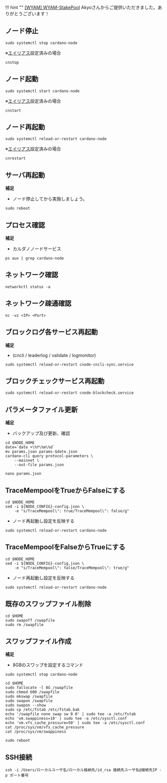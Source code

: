 

!!! hint ""
    [[WYAM] WYAM-StakePool](https://adapools.org/pool/940d6893606290dc6b7705a8aa56a857793a8ae0a3906d4e2afd2119) Akyoさんからご提供いただきました。ありがとうございます！

## **ノード停止**
```
sudo systemctl stop cardano-node
```

※[エイリアス](../setup/2-node-setup.md#_1)設定済みの場合
```
cnstop
```

## **ノード起動**
```
sudo systemctl start cardano-node
```

※[エイリアス](../setup/2-node-setup.md#_1)設定済みの場合
```
cnstart
```

## **ノード再起動**
```
sudo systemctl reload-or-restart cardano-node
```

※[エイリアス](../setup/2-node-setup.md#_1)設定済みの場合
```
cnrestart
```

## **サーバ再起動**
**補足**
- ノード停止してから実施しましょう。
```
sudo reboot
```

## **プロセス確認**
**補足**
- カルダノノードサービス
```
ps aux | grep cardano-node
```

## **ネットワーク確認**
```
networkctl status -a
```

## **ネットワーク疎通確認**
```
nc -vz <IP> <Port>
```

## **ブロックログ各サービス再起動**
**補足**
- (cncli / leaderlog / validate / logmonitor)
```
sudo systemctl reload-or-restart cnode-cncli-sync.service
```

## **ブロックチェックサービス再起動**
```
sudo systemctl reload-or-restart cnode-blockcheck.service
```

## **パラメータファイル更新**
**補足**
- バックアップ及び更新、確認
```
cd $NODE_HOME
date=`date +\%Y\%m\%d`
mv params.json params-$date.json
cardano-cli query protocol-parameters \
    --mainnet \
    --out-file params.json
```
```
nano params.json
```

## **TraceMempoolをTrueからFalseにする**
```
cd $NODE_HOME
sed -i ${NODE_CONFIG}-config.json \
    -e "s/TraceMempool\": true/TraceMempool\": false/g"
```
- ノード再起動し設定を反映する
```
sudo systemctl reload-or-restart cardano-node
```

## **TraceMempoolをFalseからTrueにする**

```
cd $NODE_HOME
sed -i ${NODE_CONFIG}-config.json \
    -e "s/TraceMempool\": false/TraceMempool\": true/g"
```
- ノード再起動し設定を反映する
```
sudo systemctl reload-or-restart cardano-node
```

## **既存のスワップファイル削除**
```
cd $HOME
sudo swapoff /swapfile
sudo rm /swapfile
```

## **スワップファイル作成**
**補足**
- 8GBのスワップを設定するコマンド
```
sudo systemctl stop cardano-node
```
```
cd $HOME
sudo fallocate -l 8G /swapfile
sudo chmod 600 /swapfile
sudo mkswap /swapfile
sudo swapon /swapfile
sudo swapon --show
sudo cp /etc/fstab /etc/fstab.bak
echo '/swapfile none swap sw 0 0' | sudo tee -a /etc/fstab
echo 'vm.swappiness=10' | sudo tee -a /etc/sysctl.conf
echo 'vm.vfs_cache_pressure=50' | sudo tee -a /etc/sysctl.conf
cat /proc/sys/vm/vfs_cache_pressure
cat /proc/sys/vm/swappiness
```
```
sudo reboot
```

## **SSH接続**
```
ssh -i /Users/ローカルユーザ名/ローカル格納先/id_rsa 接続先ユーザ名@接続先IP -p ポート番号
```